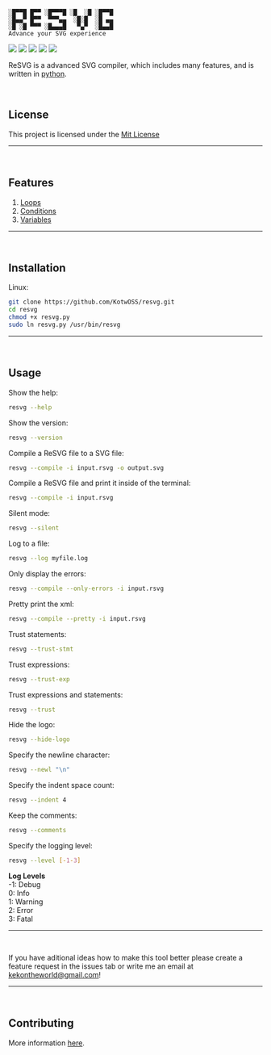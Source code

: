 ```
░█▀▀█ █▀▀ ░█▀▀▀█ ░█  ░█ ░█▀▀█
░█▄▄▀ █▀▀  ▀▀▀▄▄  ░█░█  ░█ ▄▄
░█ ░█ ▀▀▀ ░█▄▄▄█   ▀▄▀  ░█▄▄█
Advance your SVG experience
```

![](https://tokei.rs/b1/github/KotwOSS/resvg)
![](https://tokei.rs/b1/github/KotwOSS/resvg?category=blanks)
![](https://tokei.rs/b1/github/KotwOSS/resvg?category=code)
![](https://tokei.rs/b1/github/KotwOSS/resvg?category=comments)
![](https://tokei.rs/b1/github/KotwOSS/resvg?category=files)
<br>

ReSVG is a advanced SVG compiler, which includes many features, and is written in [python](https://www.python.org/).

<br>

## License

This project is licensed under the [Mit License](https://mit-license.org/)

<hr>
<br>

## Features

1. [Loops](examples/repeat/doc.md)
2. [Conditions](examples/if/doc.md)
3. [Variables](examples/define/doc.md)

<hr>
<br>

## Installation

Linux:

```bash
git clone https://github.com/KotwOSS/resvg.git
cd resvg
chmod +x resvg.py
sudo ln resvg.py /usr/bin/resvg
```

<hr>
<br>

## Usage

Show the help:

```sh
resvg --help
```

Show the version:

```sh
resvg --version
```

Compile a ReSVG file to a SVG file:

```sh
resvg --compile -i input.rsvg -o output.svg
```

Compile a ReSVG file and print it inside of the terminal:

```sh
resvg --compile -i input.rsvg
```

Silent mode:

```sh
resvg --silent
```

Log to a file:

```sh
resvg --log myfile.log
```

Only display the errors:

```sh
resvg --compile --only-errors -i input.rsvg
```

Pretty print the xml:

```sh
resvg --compile --pretty -i input.rsvg
```

Trust statements:

```sh
resvg --trust-stmt
```

Trust expressions:

```sh
resvg --trust-exp
```

Trust expressions and statements:

```sh
resvg --trust
```

Hide the logo:

```sh
resvg --hide-logo
```

Specify the newline character:

```sh
resvg --newl "\n"
```

Specify the indent space count:

```sh
resvg --indent 4
```

Keep the comments:

```sh
resvg --comments
```

Specify the logging level:

```sh
resvg --level [-1-3]
```

**Log Levels**<br>
-1: Debug<br>
0: Info<br>
1: Warning<br>
2: Error<br>
3: Fatal<br>

<hr>
<br>

If you have aditional ideas how to make this tool better please create a feature request in the issues tab or write me an email at [kekontheworld@gmail.com](mailto:kekontheworld@gmail.com)!

<hr>
<br>

## Contributing

More information [here](https://oss.kotw.dev/resvg/CONTRIBUTE).
